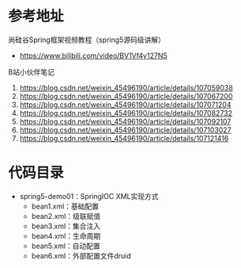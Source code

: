 # 参考地址
尚硅谷Spring框架视频教程（spring5源码级讲解）
- https://www.bilibili.com/video/BV1Vf4y127N5

B站小伙伴笔记
1. https://blog.csdn.net/weixin_45496190/article/details/107059038
2. https://blog.csdn.net/weixin_45496190/article/details/107067200
3. https://blog.csdn.net/weixin_45496190/article/details/107071204
4. https://blog.csdn.net/weixin_45496190/article/details/107082732
5. https://blog.csdn.net/weixin_45496190/article/details/107092107
6. https://blog.csdn.net/weixin_45496190/article/details/107103027
7. https://blog.csdn.net/weixin_45496190/article/details/107121416

# 代码目录
- spring5-demo01：SpringIOC XML实现方式
    - bean1.xml：基础配置
    - bean2.xml：级联赋值
    - bean3.xml：集合注入
    - bean4.xml：生命周期
    - bean5.xml：自动配置
    - bean6.xml：外部配置文件druid

